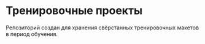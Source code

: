 # Тренировочные проекты

Репозиторий создан для хранения свёрстанных тренировочных макетов в период обучения.
